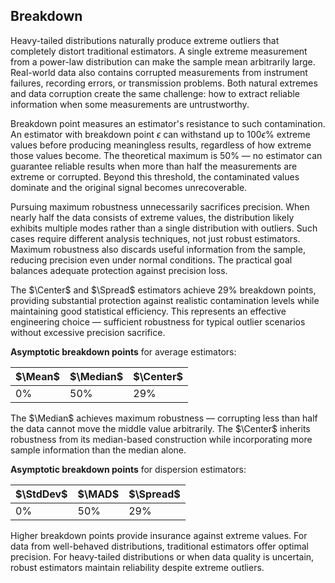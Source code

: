 ## Breakdown

Heavy-tailed distributions naturally produce extreme outliers that completely distort traditional estimators.
A single extreme measurement from a power-law distribution can make the sample mean arbitrarily large.
Real-world data also contains corrupted measurements from instrument failures, recording errors, or transmission problems.
Both natural extremes and data corruption create the same challenge:
  how to extract reliable information when some measurements are untrustworthy.

Breakdown point measures an estimator's resistance to such contamination.
An estimator with breakdown point $\epsilon$ can withstand up to $100\epsilon\%$ extreme values
  before producing meaningless results, regardless of how extreme those values become.
The theoretical maximum is 50% — no estimator can guarantee reliable results
  when more than half the measurements are extreme or corrupted.
Beyond this threshold, the contaminated values dominate and the original signal becomes unrecoverable.

Pursuing maximum robustness unnecessarily sacrifices precision.
When nearly half the data consists of extreme values,
  the distribution likely exhibits multiple modes rather than a single distribution with outliers.
Such cases require different analysis techniques, not just robust estimators.
Maximum robustness also discards useful information from the sample,
  reducing precision even under normal conditions.
The practical goal balances adequate protection against precision loss.

The $\Center$ and $\Spread$ estimators achieve 29% breakdown points,
  providing substantial protection against realistic contamination levels
  while maintaining good statistical efficiency.
This represents an effective engineering choice —
  sufficient robustness for typical outlier scenarios without excessive precision sacrifice.

**Asymptotic breakdown points** for average estimators:

| $\Mean$ | $\Median$ | $\Center$ |
|---------|-----------|-----------|
| 0%      | 50%       | 29%       |

The $\Median$ achieves maximum robustness — corrupting less than half the data
  cannot move the middle value arbitrarily.
The $\Center$ inherits robustness from its median-based construction
  while incorporating more sample information than the median alone.

**Asymptotic breakdown points** for dispersion estimators:

| $\StdDev$ | $\MAD$ | $\Spread$ |
|-----------|--------|-----------|
| 0%        | 50%    | 29%       |

Higher breakdown points provide insurance against extreme values.
For data from well-behaved distributions, traditional estimators offer optimal precision.
For heavy-tailed distributions or when data quality is uncertain,
  robust estimators maintain reliability despite extreme outliers.
